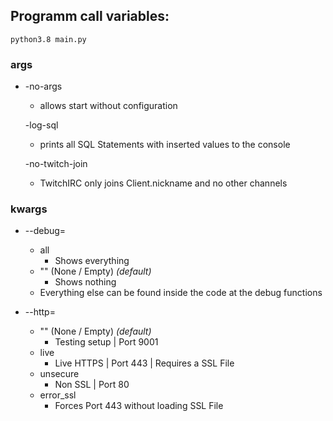 ## Programm call variables:

`python3.8 main.py`

### args

* -no-args
    * allows start without configuration

  -log-sql
    * prints all SQL Statements with inserted values to the console

  -no-twitch-join
    * TwitchIRC only joins Client.nickname and no other channels

### kwargs

* --debug=
    * all
        * Shows everything
    * "" (None / Empty) *(default)*
        * Shows nothing
    * Everything else can be found inside the code at the debug functions

* --http=
    * "" (None / Empty) *(default)*
        * Testing setup | Port 9001
    * live
        * Live HTTPS | Port 443 | Requires a SSL File
    * unsecure
        * Non SSL | Port 80
    * error_ssl
        * Forces Port 443 without loading SSL File
